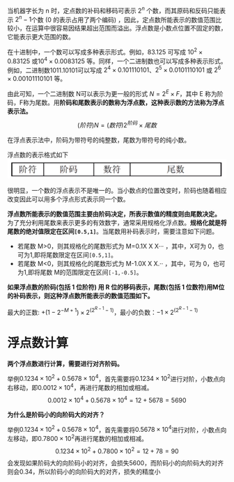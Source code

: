 
当机器字长为 n 时，定点数的补码和移码可表示 $2^n$ 个数，而其原码和反码只能表示 $2^n-1$个数 (0 的表示占用了两个编码) ，因此，定点数所能表示的数值范围比较小，在运算中很容易因结果超出范围而溢出。浮点数是小数点位置不固定的数，它能表示更大范围的数。

在十进制中，一个数可以写成多种表示形式。例如，83.125 可写成 $10^2× 0.83125$ 或$10^4×0.0083125$ 等。同样，一个二进制数也可以写成多种表示形式。例如，二进制数1011.10101可以写成 $2^4×0.101110101$、$2^5×0.0101110101$ 或 $2^6×0.00101110101$ 等。

由此可知，一个二进制数 N可以表示为更一般的形式 $N=2^E×F$，其中 E 称为阶码，F称为尾数。用**阶码和尾数表示的数称为浮点数，这种表示数的方法称为浮点表示法。**
$$
(阶符)N=(数符)2^{阶码}×尾数
$$

在浮点表示法中，阶码为带符号的纯整数，尾数为带符号的纯小数。

浮点数的表示格式如下
![](attachment/Pasted%20image%2020231004110342.png)

很明显，一个数的浮点表示不是唯一的。当小数点的位置改变时，阶码也随着相应改变因此可以用多个浮点形式表示同一个数。

**浮点数所能表示的数值范围主要由阶码决定，所表示数值的精度则由尾数决定。** 为了充分利用尾数来表示更多的有效数字，通常采用规格化浮点数。**规格化就是将尾数的绝对值限定在区间`[0.5,1]`**。当尾数用补码表示时，需要注意如下问题。

- 若尾数 M>0，则其规格化的尾数形式为 M=0.1X X X··· ，其中，X可为 0，也可为1,即将尾数限定在区间`[0.5,1]`。
- 若尾数 M<0，则其规格化的尾数形式为 M-1.0X X X.·· ，其中，可为 0，也可为1,即将尾数 M的范围限定在区间`[-1,-0.5]`。

**如果浮点数的阶码(包括 1 位阶符) 用 R 位的移码表示，尾数(包括 1 位数符)用M位的补码表示，则这种浮点数所能表示的数值范围如下。**

最大的正数: $+(1-2^{-M+1})×2^{(2^{R-1}-1)}$，最小的负数：$-1×2^{(2^{R-1}-1)}$


# 浮点数计算

**两个浮点数进行计算，需要进行对齐阶码。**

举例$0.1234×10^2+0.5678×10^4$，首先需要将$0.1234×10^2$进行对阶，小数点向右移动，即$0.0012×10^4$，再进行尾数的相加或相减。
$$
0.0012×10^4+0.5678×10^4=12+5678=5690
$$

**为什么是阶码小的向阶码大的对齐？**

举例$0.1234×10^2+0.5678×10^4$，首先需要将$0.5678×10^4$进行对阶，小数点向左移动，即$0.7800×10^2$再进行尾数的相加或相减。
$$
0.1234×10^2+0.7800×10^2=12+78=90
$$
会发现如果阶码大的向阶码小的对齐，会损失5600，而阶码小的向阶码大的对齐则会0.34，所以阶码小的向阶码大的对齐，损失的精度小